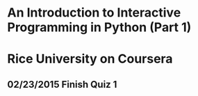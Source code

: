 # An Introduction to Interactive Programming in Python (Part 1) 
# Rice University on Coursera

## 02/23/2015 Finish Quiz 1 

